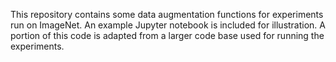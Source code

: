 This repository contains some data augmentation functions for experiments run on ImageNet. An example Jupyter notebook is included for illustration. A portion of this code is adapted from a larger code base used for running the experiments.
